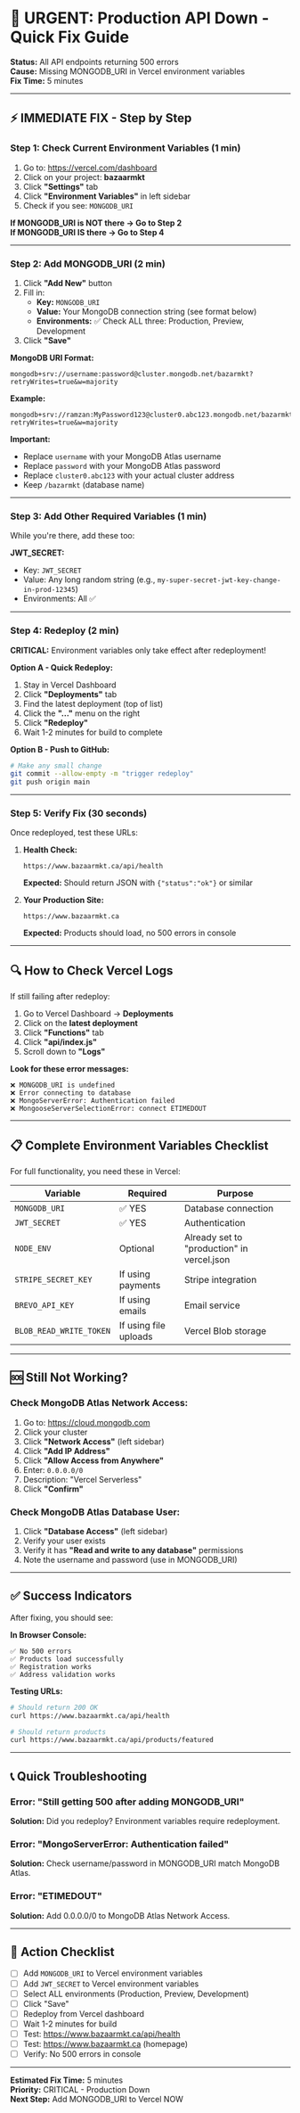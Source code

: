 # 🔴 URGENT: Production API Down - Quick Fix Guide

**Status:** All API endpoints returning 500 errors  
**Cause:** Missing MONGODB_URI in Vercel environment variables  
**Fix Time:** 5 minutes

---

## ⚡ IMMEDIATE FIX - Step by Step

### Step 1: Check Current Environment Variables (1 min)

1. Go to: https://vercel.com/dashboard
2. Click on your project: **bazaarmkt**
3. Click **"Settings"** tab
4. Click **"Environment Variables"** in left sidebar
5. Check if you see: `MONGODB_URI`

**If MONGODB_URI is NOT there → Go to Step 2**  
**If MONGODB_URI IS there → Go to Step 4**

---

### Step 2: Add MONGODB_URI (2 min)

1. Click **"Add New"** button
2. Fill in:
   - **Key:** `MONGODB_URI`
   - **Value:** Your MongoDB connection string (see format below)
   - **Environments:** ✅ Check ALL three: Production, Preview, Development
3. Click **"Save"**

**MongoDB URI Format:**
```
mongodb+srv://username:password@cluster.mongodb.net/bazarmkt?retryWrites=true&w=majority
```

**Example:**
```
mongodb+srv://ramzan:MyPassword123@cluster0.abc123.mongodb.net/bazarmkt?retryWrites=true&w=majority
```

**Important:**
- Replace `username` with your MongoDB Atlas username
- Replace `password` with your MongoDB Atlas password
- Replace `cluster0.abc123` with your actual cluster address
- Keep `/bazarmkt` (database name)

---

### Step 3: Add Other Required Variables (1 min)

While you're there, add these too:

**JWT_SECRET:**
- Key: `JWT_SECRET`
- Value: Any long random string (e.g., `my-super-secret-jwt-key-change-in-prod-12345`)
- Environments: All ✅

---

### Step 4: Redeploy (2 min)

**CRITICAL:** Environment variables only take effect after redeployment!

**Option A - Quick Redeploy:**
1. Stay in Vercel Dashboard
2. Click **"Deployments"** tab
3. Find the latest deployment (top of list)
4. Click the **"..."** menu on the right
5. Click **"Redeploy"**
6. Wait 1-2 minutes for build to complete

**Option B - Push to GitHub:**
```bash
# Make any small change
git commit --allow-empty -m "trigger redeploy"
git push origin main
```

---

### Step 5: Verify Fix (30 seconds)

Once redeployed, test these URLs:

1. **Health Check:**
   ```
   https://www.bazaarmkt.ca/api/health
   ```
   **Expected:** Should return JSON with `{"status":"ok"}` or similar

2. **Your Production Site:**
   ```
   https://www.bazaarmkt.ca
   ```
   **Expected:** Products should load, no 500 errors in console

---

## 🔍 How to Check Vercel Logs

If still failing after redeploy:

1. Go to Vercel Dashboard → **Deployments**
2. Click on the **latest deployment**
3. Click **"Functions"** tab
4. Click **"api/index.js"**
5. Scroll down to **"Logs"**

**Look for these error messages:**
```
❌ MONGODB_URI is undefined
❌ Error connecting to database
❌ MongoServerError: Authentication failed
❌ MongooseServerSelectionError: connect ETIMEDOUT
```

---

## 📋 Complete Environment Variables Checklist

For full functionality, you need these in Vercel:

| Variable | Required | Purpose |
|----------|----------|---------|
| `MONGODB_URI` | ✅ YES | Database connection |
| `JWT_SECRET` | ✅ YES | Authentication |
| `NODE_ENV` | Optional | Already set to "production" in vercel.json |
| `STRIPE_SECRET_KEY` | If using payments | Stripe integration |
| `BREVO_API_KEY` | If using emails | Email service |
| `BLOB_READ_WRITE_TOKEN` | If using file uploads | Vercel Blob storage |

---

## 🆘 Still Not Working?

### Check MongoDB Atlas Network Access:

1. Go to: https://cloud.mongodb.com
2. Click your cluster
3. Click **"Network Access"** (left sidebar)
4. Click **"Add IP Address"**
5. Click **"Allow Access from Anywhere"**
6. Enter: `0.0.0.0/0`
7. Description: "Vercel Serverless"
8. Click **"Confirm"**

### Check MongoDB Atlas Database User:

1. Click **"Database Access"** (left sidebar)
2. Verify your user exists
3. Verify it has **"Read and write to any database"** permissions
4. Note the username and password (use in MONGODB_URI)

---

## ✅ Success Indicators

After fixing, you should see:

**In Browser Console:**
```
✅ No 500 errors
✅ Products load successfully
✅ Registration works
✅ Address validation works
```

**Testing URLs:**
```bash
# Should return 200 OK
curl https://www.bazaarmkt.ca/api/health

# Should return products
curl https://www.bazaarmkt.ca/api/products/featured
```

---

## 📞 Quick Troubleshooting

### Error: "Still getting 500 after adding MONGODB_URI"

**Solution:** Did you redeploy? Environment variables require redeployment.

### Error: "MongoServerError: Authentication failed"

**Solution:** Check username/password in MONGODB_URI match MongoDB Atlas.

### Error: "ETIMEDOUT"

**Solution:** Add 0.0.0.0/0 to MongoDB Atlas Network Access.

---

## 🎯 Action Checklist

- [ ] Add `MONGODB_URI` to Vercel environment variables
- [ ] Add `JWT_SECRET` to Vercel environment variables  
- [ ] Select ALL environments (Production, Preview, Development)
- [ ] Click "Save"
- [ ] Redeploy from Vercel dashboard
- [ ] Wait 1-2 minutes for build
- [ ] Test: https://www.bazaarmkt.ca/api/health
- [ ] Test: https://www.bazaarmkt.ca (homepage)
- [ ] Verify: No 500 errors in console

---

**Estimated Fix Time:** 5 minutes  
**Priority:** CRITICAL - Production Down  
**Next Step:** Add MONGODB_URI to Vercel NOW


